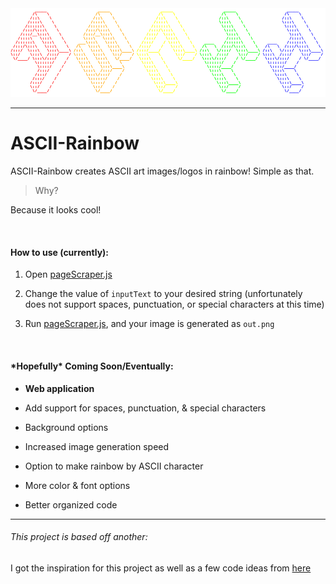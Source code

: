 <img title="Logo" src="https://github.com/PiPinecone/ASCII-Rainbow/blob/main/logo.png" alt="Made with ASCII-Rainbow!">

---

# ASCII-Rainbow

ASCII-Rainbow creates ASCII art images/logos in rainbow! Simple as that.

> Why?

Because it looks cool!

</br>

#### How to use (currently):

1. Open [pageScraper.js](https://github.com/PiPinecone/ASCII-Rainbow/blob/main/src/pageScraper.js)

2. Change  the value of `inputText` to your desired string (unfortunately does not support spaces, punctuation, or special characters at this time)

3. Run [pageScraper.js](https://github.com/PiPinecone/ASCII-Rainbow/blob/main/src/pageScraper.js), and your image is generated as `out.png`

</br>

#### *Hopefully\* Coming Soon/Eventually:

- **Web application**

- Add support for spaces, punctuation, & special characters

- Background options

- Increased image generation speed

- Option to make rainbow by ASCII character

- More color & font options

- Better organized code



---

###### This project is based off another:

I got the inspiration for this project as well as a few code ideas from [here](https://github.com/ajmeese7/readme-ascii)





